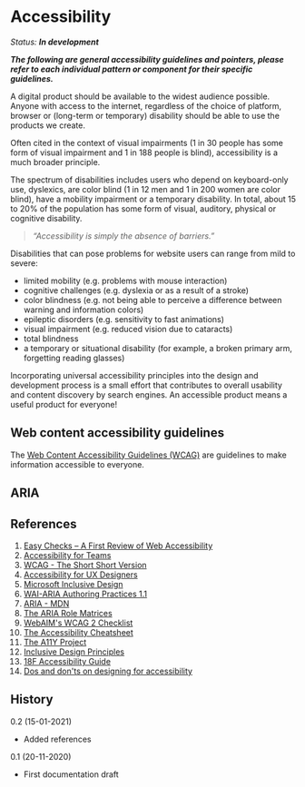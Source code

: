 # Accessibility

_Status: **In development**_

**_The following are general accessibility guidelines and pointers, please refer to each individual pattern or component for their specific guidelines._**

A digital product should be available to the widest audience possible. Anyone with access to the internet, regardless of the choice of platform, browser or (long-term or temporary) disability should be able to use the products we create.

Often cited in the context of visual impairments (1 in 30 people has some form of visual impairment and 1 in 188 people is blind), accessibility is a much broader principle.

The spectrum of disabilities includes users who depend on keyboard-only use, dyslexics, are color blind (1 in 12 men and 1 in 200 women are color blind), have a mobility impairment or a temporary disability. In total, about 15 to 20% of the population has some form of visual, auditory, physical or cognitive disability.

> _“Accessibility is simply the absence of barriers.”_

Disabilities that can pose problems for website users can range from mild to severe:

* limited mobility (e.g. problems with mouse interaction)
* cognitive challenges (e.g. dyslexia or as a result of a stroke)
* color blindness (e.g. not being able to perceive a difference between warning and information colors)
* epileptic disorders (e.g. sensitivity to fast animations)
* visual impairment (e.g. reduced vision due to cataracts)
* total blindness
* a temporary or situational disability (for example, a broken primary arm, forgetting reading glasses)

Incorporating universal accessibility principles into the design and development process is a small effort that contributes to overall usability and content discovery by search engines. An accessible product means a useful product for everyone!

## Web content accessibility guidelines

The [Web Content Accessibility Guidelines (WCAG)](https://www.w3.org/TR/WCAG21/) are guidelines to make information accessible to everyone.

## ARIA

## References

1. [Easy Checks – A First Review of Web Accessibility](https://www.w3.org/WAI/test-evaluate/preliminary/)
2. [Accessibility for Teams](https://accessibility.digital.gov/)
3. [WCAG - The Short Short Version](https://docs.google.com/document/d/1NQ4jZqu8VYc1MmZ3RQ1iXJCpxm47NHxFyD7R-RYbXFY/edit#)
4. [Accessibility for UX Designers](https://accessibility-for-teams.com/accessibility-for-ux-designers)
5. [Microsoft Inclusive Design](https://www.microsoft.com/design/inclusive/)
6. [WAI-ARIA Authoring Practices 1.1](https://www.w3.org/TR/wai-aria-practices-1.1/)
7. [ARIA - MDN](https://developer.mozilla.org/en-US/docs/Web/Accessibility/ARIA)
8. [The ARIA Role Matrices](http://whatsock.com/training/matrices/)
9. [WebAIM's WCAG 2 Checklist](https://webaim.org/standards/wcag/checklist)
10. [The Accessibility Cheatsheet](https://bitsofco.de/the-accessibility-cheatsheet/)
11. [The A11Y Project](https://www.a11yproject.com/)
12. [Inclusive Design Principles](https://inclusivedesignprinciples.org/)
13. [18F Accessibility Guide](https://accessibility.18f.gov/)
14. [Dos and don'ts on designing for accessibility](https://accessibility.blog.gov.uk/2016/09/02/dos-and-donts-on-designing-for-accessibility/)

## History

0.2 (15-01-2021)

* Added references

0.1 (20-11-2020)

* First documentation draft
